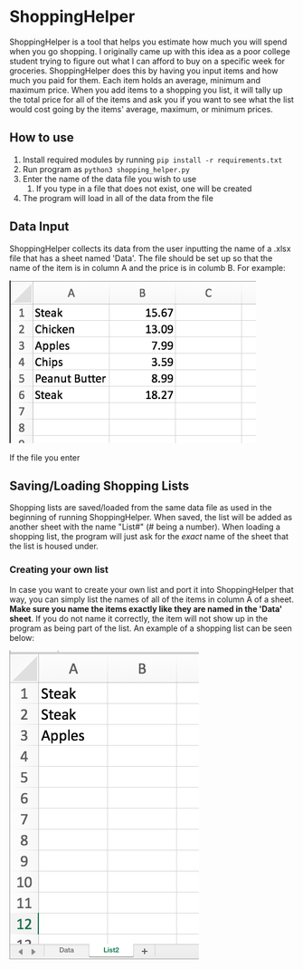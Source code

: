 # ShoppingHelper
ShoppingHelper is a tool that helps you estimate how much you will spend when you go shopping. I originally came up with this idea as a poor college student trying to figure out what I can afford to buy on a specific week for groceries. ShoppingHelper does this by having you input items and how much you paid for them. Each item holds an average, minimum and maximum price. When you add items to a shopping you list, it will tally up the total price for all of the items and ask you if you want to see what the list would cost going by the items' average, maximum, or minimum prices.

## How to use
1. Install required modules by running `pip install -r requirements.txt`
2. Run program as `python3 shopping_helper.py`
3. Enter the name of the data file you wish to use
	1. If you type in a file that does not exist, one will be created
4. The program will load in all of the data from the file

## Data Input
ShoppingHelper collects its data from the user inputting the name of a .xlsx file that has a sheet named 'Data'. The file should be set up so that the name of the item is in column A and the price is in columb B. For example:

![example image](/images/img1.png)

If the file you enter 

## Saving/Loading Shopping Lists
Shopping lists are saved/loaded from the same data file as used in the beginning of running ShoppingHelper. When saved, the list will be added as another sheet with the name "List#" (# being a number). When loading a shopping list, the program will just ask for the *exact* name of the sheet that the list is housed under.

### Creating your own list
In case you want to create your own list and port it into ShoppingHelper that way, you can simply list the names of all of the items in column A of a sheet. **Make sure you name the items exactly like they are named in the 'Data' sheet**. If you do not name it correctly, the item will not show up in the program as being part of the list. An example of a shopping list can be seen below:

![Shopping List example](/images/img2.png)
